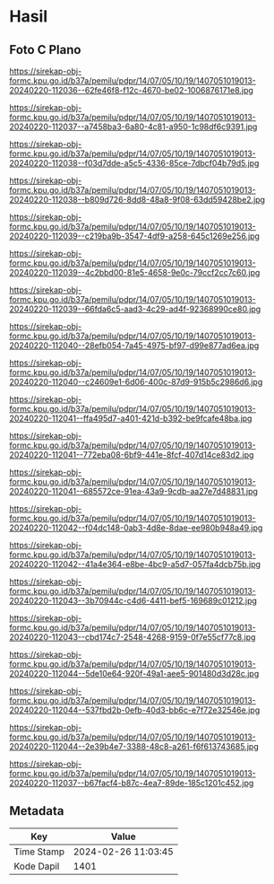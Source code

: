# Hasil

## Foto C Plano

https://sirekap-obj-formc.kpu.go.id/b37a/pemilu/pdpr/14/07/05/10/19/1407051019013-20240220-112036--62fe46f8-f12c-4670-be02-1006876171e8.jpg

https://sirekap-obj-formc.kpu.go.id/b37a/pemilu/pdpr/14/07/05/10/19/1407051019013-20240220-112037--a7458ba3-6a80-4c81-a950-1c98df6c9391.jpg

https://sirekap-obj-formc.kpu.go.id/b37a/pemilu/pdpr/14/07/05/10/19/1407051019013-20240220-112038--f03d7dde-a5c5-4336-85ce-7dbcf04b79d5.jpg

https://sirekap-obj-formc.kpu.go.id/b37a/pemilu/pdpr/14/07/05/10/19/1407051019013-20240220-112038--b809d726-8dd8-48a8-9f08-63dd59428be2.jpg

https://sirekap-obj-formc.kpu.go.id/b37a/pemilu/pdpr/14/07/05/10/19/1407051019013-20240220-112039--c219ba9b-3547-4df9-a258-645c1269e256.jpg

https://sirekap-obj-formc.kpu.go.id/b37a/pemilu/pdpr/14/07/05/10/19/1407051019013-20240220-112039--4c2bbd00-81e5-4658-9e0c-79ccf2cc7c60.jpg

https://sirekap-obj-formc.kpu.go.id/b37a/pemilu/pdpr/14/07/05/10/19/1407051019013-20240220-112039--66fda6c5-aad3-4c29-ad4f-92368990ce80.jpg

https://sirekap-obj-formc.kpu.go.id/b37a/pemilu/pdpr/14/07/05/10/19/1407051019013-20240220-112040--28efb054-7a45-4975-bf97-d99e877ad6ea.jpg

https://sirekap-obj-formc.kpu.go.id/b37a/pemilu/pdpr/14/07/05/10/19/1407051019013-20240220-112040--c24609e1-6d06-400c-87d9-915b5c2986d6.jpg

https://sirekap-obj-formc.kpu.go.id/b37a/pemilu/pdpr/14/07/05/10/19/1407051019013-20240220-112041--ffa495d7-a401-421d-b392-be9fcafe48ba.jpg

https://sirekap-obj-formc.kpu.go.id/b37a/pemilu/pdpr/14/07/05/10/19/1407051019013-20240220-112041--772eba08-6bf9-441e-8fcf-407d14ce83d2.jpg

https://sirekap-obj-formc.kpu.go.id/b37a/pemilu/pdpr/14/07/05/10/19/1407051019013-20240220-112041--685572ce-91ea-43a9-9cdb-aa27e7d48831.jpg

https://sirekap-obj-formc.kpu.go.id/b37a/pemilu/pdpr/14/07/05/10/19/1407051019013-20240220-112042--f04dc148-0ab3-4d8e-8dae-ee980b948a49.jpg

https://sirekap-obj-formc.kpu.go.id/b37a/pemilu/pdpr/14/07/05/10/19/1407051019013-20240220-112042--41a4e364-e8be-4bc9-a5d7-057fa4dcb75b.jpg

https://sirekap-obj-formc.kpu.go.id/b37a/pemilu/pdpr/14/07/05/10/19/1407051019013-20240220-112043--3b70944c-c4d6-4411-bef5-169689c01212.jpg

https://sirekap-obj-formc.kpu.go.id/b37a/pemilu/pdpr/14/07/05/10/19/1407051019013-20240220-112043--cbd174c7-2548-4268-9159-0f7e55cf77c8.jpg

https://sirekap-obj-formc.kpu.go.id/b37a/pemilu/pdpr/14/07/05/10/19/1407051019013-20240220-112044--5de10e64-920f-49a1-aee5-901480d3d28c.jpg

https://sirekap-obj-formc.kpu.go.id/b37a/pemilu/pdpr/14/07/05/10/19/1407051019013-20240220-112044--537fbd2b-0efb-40d3-bb6c-e7f72e32546e.jpg

https://sirekap-obj-formc.kpu.go.id/b37a/pemilu/pdpr/14/07/05/10/19/1407051019013-20240220-112044--2e39b4e7-3388-48c8-a261-f6f613743685.jpg

https://sirekap-obj-formc.kpu.go.id/b37a/pemilu/pdpr/14/07/05/10/19/1407051019013-20240220-112037--b67facf4-b87c-4ea7-89de-185c1201c452.jpg


## Metadata

| Key        | Value               |
| ---------- | ------------------- |
| Time Stamp | 2024-02-26 11:03:45 |
| Kode Dapil | 1401                |



